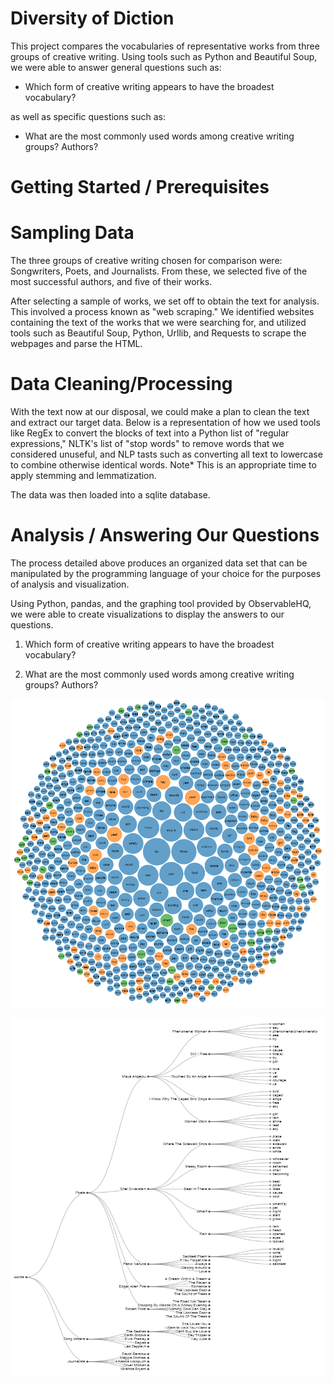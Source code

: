# Diversity of Diction

This project compares the vocabularies of representative works from three groups of creative writing.  Using tools such as Python and Beautiful Soup, we were able to answer general questions such as:

* Which form of creative writing appears to have the broadest vocabulary?

as well as specific questions such as:

* What are the most commonly used words among creative writing groups?  Authors?

# Getting Started / Prerequisites

# Sampling Data

The three groups of creative writing chosen for comparison were: Songwriters, Poets, and Journalists.  From these, we selected five of the most successful authors, and five of their works.

After selecting a sample of works, we set off to obtain the text for analysis.  This involved a process known as "web scraping."  We identified websites containing the text of the works that we were searching for, and utilized tools such as Beautiful Soup, Python, Urllib, and Requests to scrape the webpages and parse the HTML.

# Data Cleaning/Processing

With the text now at our disposal, we could make a plan to clean the text and extract our target data.  Below is a representation of how we used tools like RegEx to convert the blocks of text into a Python list of "regular expressions," NLTK's list of "stop words" to remove words that we considered unuseful, and NLP tasts such as converting all text to lowercase to combine otherwise identical words.  Note* This is an appropriate time to apply stemming and lemmatization.

The data was then loaded into a sqlite database.

# Analysis / Answering Our Questions

The process detailed above produces an organized data set that can be manipulated by the programming language of your choice for the purposes of analysis and visualization.

Using Python, pandas, and the graphing tool provided by ObservableHQ, we were able to create visualizations to display the answers to our questions.

1) Which form of creative writing appears to have the broadest vocabulary?

2) What are the most commonly used words among creative writing groups?  Authors?

![images/NLP_common_words.PNG](images/NLP_common_words.PNG)

![images/NLP_words_tree_more.PNG](images/NLP_words_tree_more.PNG)
